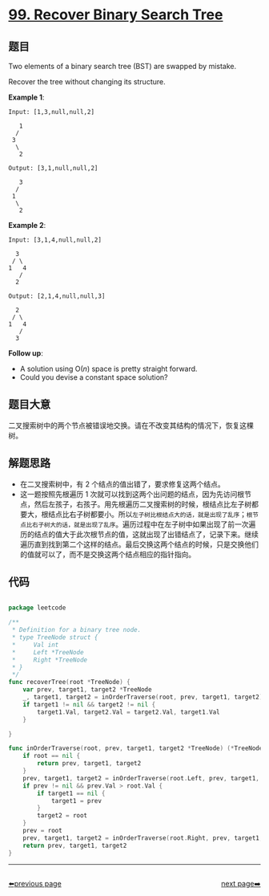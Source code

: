 # [99. Recover Binary Search Tree](https://leetcode.com/problems/recover-binary-search-tree/)


## 题目

Two elements of a binary search tree (BST) are swapped by mistake.

Recover the tree without changing its structure.

**Example 1**:

    Input: [1,3,null,null,2]
    
       1
      /
     3
      \
       2
    
    Output: [3,1,null,null,2]
    
       3
      /
     1
      \
       2

**Example 2**:

    Input: [3,1,4,null,null,2]
    
      3
     / \
    1   4
       /
      2
    
    Output: [2,1,4,null,null,3]
    
      2
     / \
    1   4
       /
      3

**Follow up**:

- A solution using O(*n*) space is pretty straight forward.
- Could you devise a constant space solution?

## 题目大意

二叉搜索树中的两个节点被错误地交换。请在不改变其结构的情况下，恢复这棵树。


## 解题思路

- 在二叉搜索树中，有 2 个结点的值出错了，要求修复这两个结点。
- 这一题按照先根遍历 1 次就可以找到这两个出问题的结点，因为先访问根节点，然后左孩子，右孩子。用先根遍历二叉搜索树的时候，根结点比左子树都要大，根结点比右子树都要小。所以`左子树比根结点大的话，就是出现了乱序`；`根节点比右子树大的话，就是出现了乱序`。遍历过程中在左子树中如果出现了前一次遍历的结点的值大于此次根节点的值，这就出现了出错结点了，记录下来。继续遍历直到找到第二个这样的结点。最后交换这两个结点的时候，只是交换他们的值就可以了，而不是交换这两个结点相应的指针指向。


## 代码

```go

package leetcode

/**
 * Definition for a binary tree node.
 * type TreeNode struct {
 *     Val int
 *     Left *TreeNode
 *     Right *TreeNode
 * }
 */
func recoverTree(root *TreeNode) {
	var prev, target1, target2 *TreeNode
	_, target1, target2 = inOrderTraverse(root, prev, target1, target2)
	if target1 != nil && target2 != nil {
		target1.Val, target2.Val = target2.Val, target1.Val
	}

}

func inOrderTraverse(root, prev, target1, target2 *TreeNode) (*TreeNode, *TreeNode, *TreeNode) {
	if root == nil {
		return prev, target1, target2
	}
	prev, target1, target2 = inOrderTraverse(root.Left, prev, target1, target2)
	if prev != nil && prev.Val > root.Val {
		if target1 == nil {
			target1 = prev
		}
		target2 = root
	}
	prev = root
	prev, target1, target2 = inOrderTraverse(root.Right, prev, target1, target2)
	return prev, target1, target2
}

```



----------------------------------------------
<div style="display: flex;justify-content: space-between;align-items: center;">
<p><a href="https://books.halfrost.com/leetcode/ChapterFour/0001~0099/0098.Validate-Binary-Search-Tree/">⬅️previous page</a></p>
<p><a href="https://books.halfrost.com/leetcode/ChapterFour/0100~0199/0100.Same-Tree/">next page➡️</a></p>
</div>
